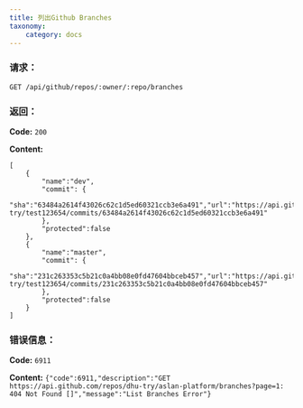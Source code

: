 ```yaml
---
title: 列出Github Branches
taxonomy:
    category: docs
---
```


### 请求：

    GET /api/github/repos/:owner/:repo/branches

### 返回：

**Code:** `200`

**Content:**

```
[
    {
        "name":"dev",
        "commit": {
            "sha":"63484a2614f43026c62c1d5ed60321ccb3e6a491","url":"https://api.github.com/repos/dhu-try/test123654/commits/63484a2614f43026c62c1d5ed60321ccb3e6a491"
        },
        "protected":false
    },
    {
        "name":"master",
        "commit": {
            "sha":"231c263353c5b21c0a4bb08e0fd47604bbceb457","url":"https://api.github.com/repos/dhu-try/test123654/commits/231c263353c5b21c0a4bb08e0fd47604bbceb457"
        },
        "protected":false
    }
]
```	

### 错误信息：

**Code:** `6911`

**Content:** `{"code":6911,"description":"GET https://api.github.com/repos/dhu-try/aslan-platform/branches?page=1: 404 Not Found []","message":"List Branches Error"}`
